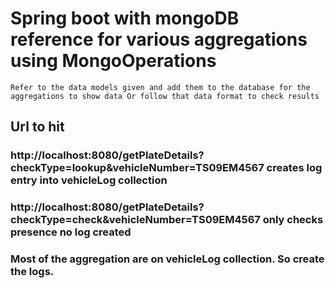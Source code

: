 # Spring boot with mongoDB reference for various aggregations using MongoOperations

`
Refer to the data models given and add them to the database for the aggregations to show data
Or follow that data format to check results
`


## Url to hit
### http://localhost:8080/getPlateDetails?checkType=lookup&vehicleNumber=TS09EM4567 creates log entry into vehicleLog collection
### http://localhost:8080/getPlateDetails?checkType=check&vehicleNumber=TS09EM4567 only checks presence no log created
### Most of the aggregation are on vehicleLog collection. So create the logs.
